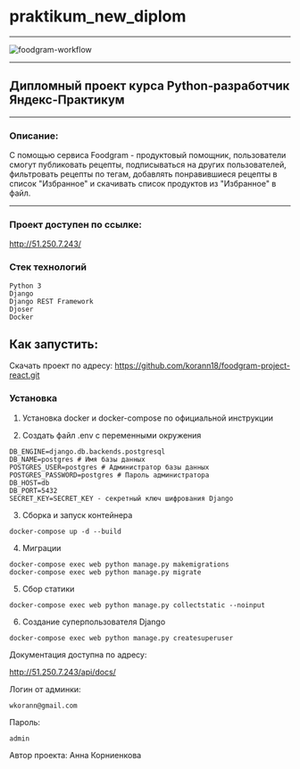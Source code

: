 # praktikum_new_diplom
***
![foodgram-workflow](https://github.com/korann18/foodgram-project-react/workflows/foodgram-workflow/badge.svg)
***
## Дипломный проект курса Python-разработчик Яндекс-Практикум
***
### Описание:
С помощью сервиса Foodgram - продуктовый помощник, пользователи смогут публиковать рецепты, 
подписываться на других пользователей, фильтровать рецепты по тегам,
добавлять понравившиеся рецепты в список "Избранное" 
и скачивать список продуктов из "Избранное" в файл.
***
### Проект доступен по ссылке:

http://51.250.7.243/

### Стек технологий
```
Python 3
Django
Django REST Framework
Djoser
Docker
```
## Как запустить:
Скачать проект по адресу:
https://github.com/korann18/foodgram-project-react.git

### Установка
1. Установка docker и docker-compose по официальной инструкции

2. Создать файл .env с переменными окружения
```
DB_ENGINE=django.db.backends.postgresql
DB_NAME=postgres # Имя базы данных
POSTGRES_USER=postgres # Администратор базы данных
POSTGRES_PASSWORD=postgres # Пароль администратора
DB_HOST=db
DB_PORT=5432
SECRET_KEY=SECRET_KEY - секретный ключ шифрования Django
```
3. Сборка и запуск контейнера
```
docker-compose up -d --build
```
4. Миграции
```
docker-compose exec web python manage.py makemigrations
docker-compose exec web python manage.py migrate
```
5. Сбор статики
```
docker-compose exec web python manage.py collectstatic --noinput
```
6. Создание суперпользователя Django
```
docker-compose exec web python manage.py createsuperuser
```

Документация доступна по адресу:

http://51.250.7.243/api/docs/

Логин от админки:
```
wkorann@gmail.com
```
Пароль:
```
admin
```

Автор проекта: Анна Корниенкова